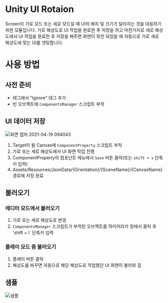 # Unity UI Rotaion 
Screen이 가로 모드 또는 세로 모드일 때 UI의 배치 및 크기가 달라지는 것을 대응하기 위한 모듈입니다.
가로 해상도로 UI 작업을 완료한 후 저장을 하고 마찬가지로 세로 해상도에서 UI 작업을 완료한 후 저장을 해주면
화면이 회전 되었을 때 자동으로 가로 세로 해상도에 맞는 UI를 셋팅합니다.

# 사용 방법

## 사전 준비
- 태그에서 "Ignore" 태그 추가
- 빈 오브젝트에 `ComponentsManager` 스크립트 부착

## UI 데이터 저장
![화면 캡처 2021-04-19 094043](https://user-images.githubusercontent.com/75019048/115168549-4da52680-a0f6-11eb-9644-b65024b0d5c2.jpg)
1. Target이 될 Canvas에 `ComponentProperty` 스크립트 부착
2. 가로 또는 세로 해상도에서 UI 화면 작업 진행
3. ComponentProperty의 컴포넌트 메뉴에서 `Save` 버튼 클릭(또는 `shift + s` 단축키 입력)
4. Assets/Resources/JsonData/{Orientation}/{SceneName}/{CanvasName} 경로에 저장 완료

## 불러오기
### 에디터 모드에서 불러오기
1. 가로 또는 세로 해상도로 변경
2. `ComponentsManager` 스크립트가 부착된 오브젝트를 하이어라키 창에서 클릭 후 'shift + l` 단축키 입력
### 플레이 모드 중 불러오기
1. 플레이 버튼 클릭
2. 해상도를 바꾸면 자동으로 해당 해상도로 작업했던 UI 화면이 불러와 짐

## 샘플
![샘플](https://github.com/Joseph-Cha/UnityRotateUI/blob/main/GIF/Sample.gif?raw=true)
